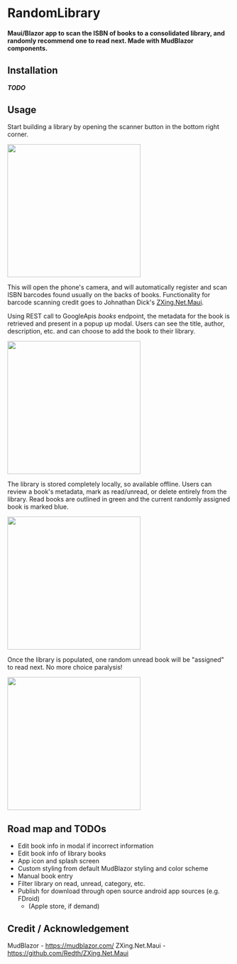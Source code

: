 # RandomLibrary
#### Maui/Blazor app to scan the ISBN of books to a consolidated library, and randomly recommend one to read next. Made with MudBlazor components.

## Installation

***TODO***

## Usage
Start building a library by opening the scanner button in the bottom right corner. 

<img src="https://github.com/Jason-Patrick/RandomLibrary/assets/65310110/f40b59f1-8e0a-4f1a-84b7-dd5c83a221b4" width="300">

  

This will open the phone's camera, and will automatically register and scan ISBN barcodes found usually on the backs of books.
Functionality for barcode scanning credit goes to Johnathan Dick's [ZXing.Net.Maui](https://github.com/Redth/ZXing.Net.Maui).

Using REST call to GoogleApis *books* endpoint, the metadata for the book is retrieved and present in a popup up modal. Users can see the title, author, description, etc. and can choose to add the book to their library.

<img src="https://github.com/Jason-Patrick/RandomLibrary/assets/65310110/8fed8c48-fb49-4592-a02b-53f5ba68b265" width="300">
  

The library is stored completely locally, so available offline. Users can review a book's metadata, mark as read/unread, or delete entirely from the library. Read books are outlined in green and the current randomly assigned book is marked blue.

<img src="https://github.com/Jason-Patrick/RandomLibrary/assets/65310110/f3e11ba9-5da6-46b5-93e0-4368a9427adb" width="300">

  
Once the library is populated, one random unread book will be "assigned" to read next. No more choice paralysis!

<img src="https://github.com/Jason-Patrick/RandomLibrary/assets/65310110/9c0d95f9-1ee5-4db5-a589-285cbbc0b4fc" width="300">

## Road map and TODOs

* Edit book info in modal if incorrect information
* Edit book info of library books
* App icon and splash screen
* Custom styling from default MudBlazor styling and color scheme
* Manual book entry
* Filter library on read, unread, category, etc.
* Publish for download through open source android app sources (e.g. FDroid)
  * (Apple store, if demand)

## Credit / Acknowledgement

MudBlazor - https://mudblazor.com/
ZXing.Net.Maui - https://github.com/Redth/ZXing.Net.Maui
